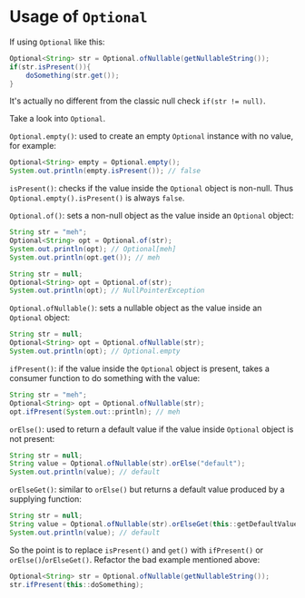 # Usage of `Optional`

If using `Optional` like this:

```java
Optional<String> str = Optional.ofNullable(getNullableString());
if(str.isPresent()){
    doSomething(str.get());
}
```

It's actually no different from the classic null check `if(str != null)`.

Take a look into `Optional`.

`Optional.empty()`: used to create an empty `Optional` instance with no value, for example:

```java
Optional<String> empty = Optional.empty();
System.out.println(empty.isPresent()); // false
```

`isPresent()`: checks if the value inside the `Optional` object is non-null. Thus `Optional.empty().isPresent()` is always `false`.

`Optional.of()`: sets a non-null object as the value inside an `Optional` object:

```java
String str = "meh";
Optional<String> opt = Optional.of(str);
System.out.println(opt); // Optional[meh]
System.out.println(opt.get()); // meh

String str = null;
Optional<String> opt = Optional.of(str);
System.out.println(opt); // NullPointerException
```

`Optional.ofNullable()`: sets a nullable object as the value inside an `Optional` object:

```java
String str = null;
Optional<String> opt = Optional.ofNullable(str);
System.out.println(opt); // Optional.empty
```

`ifPresent()`: if the value inside the `Optional` object is present, takes a consumer function to do something with the value:

```java
String str = "meh";
Optional<String> opt = Optional.ofNullable(str);
opt.ifPresent(System.out::println); // meh
```

`orElse()`: used to return a default value if the value inside `Optional` object is not present:

```java
String str = null;
String value = Optional.ofNullable(str).orElse("default");
System.out.println(value); // default
```

`orElseGet()`: similar to `orElse()` but returns a default value produced by a supplying function:

```java
String str = null;
String value = Optional.ofNullable(str).orElseGet(this::getDefaultValue);
System.out.println(value); // default
```

So the point is to replace `isPresent()` and `get()` with `ifPresent()` or `orElse()`/`orElseGet()`. Refactor the bad example mentioned above:

```java
Optional<String> str = Optional.ofNullable(getNullableString());
str.ifPresent(this::doSomething);
```
